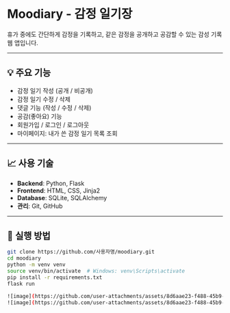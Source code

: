 # Moodiary - 감정 일기장

휴가 중에도 간단하게 감정을 기록하고, 같은 감정을 공개하고 공감할 수 있는 감성 기록 웹 앱입니다.

---

## 💡 주요 기능

- 감정 일기 작성 (공개 / 비공개)
- 감정 일기 수정 / 삭제
- 댓글 기능 (작성 / 수정 / 삭제)
- 공감(좋아요) 기능
- 회원가입 / 로그인 / 로그아웃
- 마이페이지: 내가 쓴 감정 일기 목록 조회

---

## 📈 사용 기술

- **Backend**: Python, Flask  
- **Frontend**: HTML, CSS, Jinja2  
- **Database**: SQLite, SQLAlchemy  
- **관리**: Git, GitHub

---

## 🚀 실행 방법

```bash
git clone https://github.com/사용자명/moodiary.git
cd moodiary
python -m venv venv
source venv/bin/activate  # Windows: venv\Scripts\activate
pip install -r requirements.txt
flask run

![image](https://github.com/user-attachments/assets/8d6aae23-f488-45b9-b774-7571f5002c8d)
![image](https://github.com/user-attachments/assets/8d6aae23-f488-45b9-b774-7571f5002c8d)
